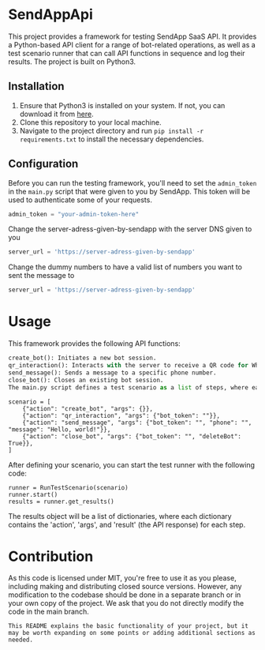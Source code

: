 # SendAppApi

This project provides a framework for testing SendApp SaaS API. It provides a Python-based API client for a range of bot-related operations, as well as a test scenario runner that can call API functions in sequence and log their results. The project is built on Python3.

## Installation

1. Ensure that Python3 is installed on your system. If not, you can download it from [here](https://www.python.org/downloads/).
2. Clone this repository to your local machine.
3. Navigate to the project directory and run `pip install -r requirements.txt` to install the necessary dependencies.

## Configuration

Before you can run the testing framework, you'll need to set the `admin_token` in the `main.py` script that were given to you by SendApp. 
This token will be used to authenticate some of your requests.

```python - main.py
admin_token = "your-admin-token-here"

```
Change the server-adress-given-by-sendapp with the server DNS given to you
```python - api/botRoutes.py
server_url = 'https://server-adress-given-by-sendapp'
```

Change the dummy numbers to have a valid list of numbers you want to sent the message to
```python - api/botRoutes.py
server_url = 'https://server-adress-given-by-sendapp'
```
# Usage
This framework provides the following API functions:

```python - main.py
create_bot(): Initiates a new bot session.
qr_interaction(): Interacts with the server to receive a QR code for WhatsApp Web session.
send_message(): Sends a message to a specific phone number.
close_bot(): Closes an existing bot session.
The main.py script defines a test scenario as a list of steps, where each step is a dictionary containing an 'action' (the API function to call) and 'args' (a dictionary of arguments for that function). A test scenario might look like this:
```
```
scenario = [
    {"action": "create_bot", "args": {}},
    {"action": "qr_interaction", "args": {"bot_token": ""}},
    {"action": "send_message", "args": {"bot_token": "", "phone": "", "message": "Hello, world!"}},
    {"action": "close_bot", "args": {"bot_token": "", "deleteBot": True}},
]
```

After defining your scenario, you can start the test runner with the following code:

```
runner = RunTestScenario(scenario)
runner.start()
results = runner.get_results()
``` 
The results object will be a list of dictionaries, where each dictionary contains the 'action', 'args', and 'result' (the API response) for each step.

# Contribution
As this code is licensed under MIT, you're free to use it as you please, including making and distributing closed source versions. However, any modification to the codebase should be done in a separate branch or in your own copy of the project. We ask that you do not directly modify the code in the main branch.

```
This README explains the basic functionality of your project, but it may be worth expanding on some points or adding additional sections as needed.
```